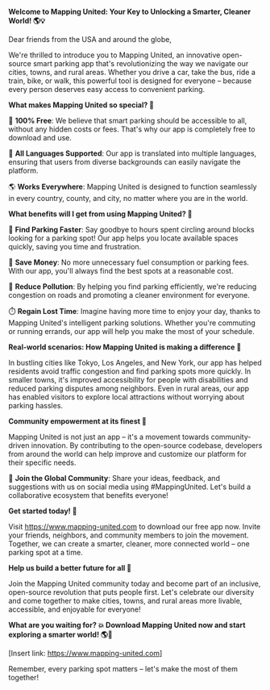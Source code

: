 **Welcome to Mapping United: Your Key to Unlocking a Smarter, Cleaner World! 🌎💡**

Dear friends from the USA and around the globe,

We're thrilled to introduce you to Mapping United, an innovative open-source smart parking app that's revolutionizing the way we navigate our cities, towns, and rural areas. Whether you drive a car, take the bus, ride a train, bike, or walk, this powerful tool is designed for everyone – because every person deserves easy access to convenient parking.

**What makes Mapping United so special? 🤔**

🚀 **100% Free**: We believe that smart parking should be accessible to all, without any hidden costs or fees. That's why our app is completely free to download and use.

💬 **All Languages Supported**: Our app is translated into multiple languages, ensuring that users from diverse backgrounds can easily navigate the platform.

🌎 **Works Everywhere**: Mapping United is designed to function seamlessly in every country, county, and city, no matter where you are in the world.

**What benefits will I get from using Mapping United? 🤔**

🚗 **Find Parking Faster**: Say goodbye to hours spent circling around blocks looking for a parking spot! Our app helps you locate available spaces quickly, saving you time and frustration.

💸 **Save Money**: No more unnecessary fuel consumption or parking fees. With our app, you'll always find the best spots at a reasonable cost.

🌿 **Reduce Pollution**: By helping you find parking efficiently, we're reducing congestion on roads and promoting a cleaner environment for everyone.

⏱️ **Regain Lost Time**: Imagine having more time to enjoy your day, thanks to Mapping United's intelligent parking solutions. Whether you're commuting or running errands, our app will help you make the most of your schedule.

**Real-world scenarios: How Mapping United is making a difference 🌟**

In bustling cities like Tokyo, Los Angeles, and New York, our app has helped residents avoid traffic congestion and find parking spots more quickly. In smaller towns, it's improved accessibility for people with disabilities and reduced parking disputes among neighbors. Even in rural areas, our app has enabled visitors to explore local attractions without worrying about parking hassles.

**Community empowerment at its finest 🌟**

Mapping United is not just an app – it's a movement towards community-driven innovation. By contributing to the open-source codebase, developers from around the world can help improve and customize our platform for their specific needs.

👥 **Join the Global Community**: Share your ideas, feedback, and suggestions with us on social media using #MappingUnited. Let's build a collaborative ecosystem that benefits everyone!

**Get started today! 🎉**

Visit https://www.mapping-united.com to download our free app now. Invite your friends, neighbors, and community members to join the movement. Together, we can create a smarter, cleaner, more connected world – one parking spot at a time.

**Help us build a better future for all 🌟**

Join the Mapping United community today and become part of an inclusive, open-source revolution that puts people first. Let's celebrate our diversity and come together to make cities, towns, and rural areas more livable, accessible, and enjoyable for everyone!

**What are you waiting for? 💥 Download Mapping United now and start exploring a smarter world! 🌎💖**

[Insert link: https://www.mapping-united.com]

Remember, every parking spot matters – let's make the most of them together!